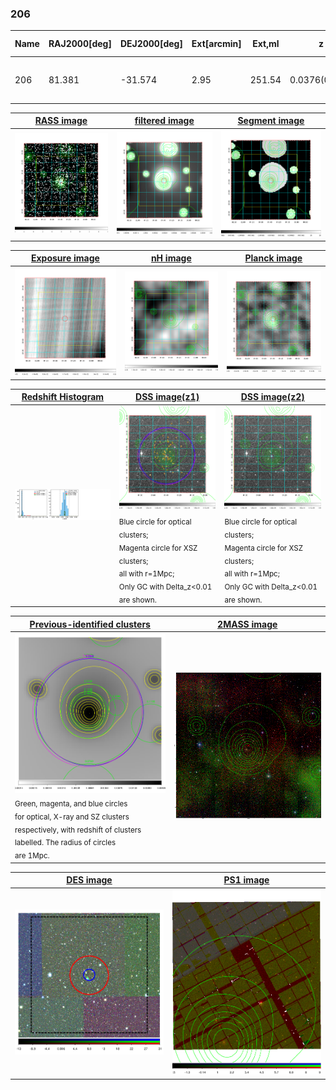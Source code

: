 <div STYLE="page-break-after: always;"></div>

### 206

|Name|RAJ2000[deg]|DEJ2000[deg] |Ext[arcmin]| Ext,ml | z | z_src| C|GC(XSZ,Delta_z<0.01)| GC(OPT,Delta_z<0.01)|GC| R_sig[arcmin] | R500[arcmin] | R500[Mpc]| CRsig[c/s] | CR500[c/s] |L500[1E44 erg/s]|F500[1E-12 erg/s/cm^2]| M500[1E14 Msun]|Tx[keV]|Cnt_sig|Beta|Rc[arcmin]|Comment|Alias|
|---|---|---|---|---|---|------|---|--------|---------|----------|---|---|---|---|---|---|---|---|---|---|---|---|---|---|
|206| 81.381| -31.574| 2.95| 251.54| 0.0376(0.005)| z1, z_xsz| B| MCXC, Tar, XB| A| A, MCXC, Tar, W, XB| 14.650| 16.386| 0.733| 0.511(0.045)| 0.522(0.046)| 0.325(0.018)| 9.897(0.551)| 1.16(0.03)| 2.38(0.04)| 308.5| 0.651(-0.068+0.092)| 3.668(-0.700+0.855)| -| k370|

|[RASS image](../image/206/206_img.pdf)|[filtered image](../image/206/206_fil.pdf)|[Segment image](../image/206/206_seg.pdf)|
|-------------------|--------------------|-------------------|
| <img src="../image/206/206_img.png" width="300">  | <img src="../image/206/206_fil.png" width="300">   | <img src="../image/206/206_seg.png" width="300">  |

|[Exposure image](../image/206/206_mex.pdf)| [nH image](../image/206/206_nh.pdf)| [Planck image](../image/206/206_p.pdf)|
|-------------------|--------------------|-------------------|
|<img src="../image/206/206_mex.png" width="300">   | <img src="../image/206/206_nh.png" width="300">    | <img src="../image/206/206_p.png" width="300"> |

|[Redshift Histogram](../image/206/206_zg.pdf) | [DSS image(z1)](../image/206/206_dss_z1.pdf)      |  [DSS image(z2)](../image/206/206_dss_z2.pdf)    |
|-------------------|--------------------|-------------------|
|<img src="../image/206/206_zg.png" width="300"> |<img src="../image/206/206_dss_z1.png" width="300"> <sub><br>Blue circle for optical clusters; <br>Magenta circle for XSZ clusters; <br>all with r=1Mpc; <br>Only GC with Delta_z<0.01 are shown. </sub>| <img src="../image/206/206_dss_z2.png" width="300"><sub><br>Blue circle for optical clusters; <br>Magenta circle for XSZ clusters; <br>all with r=1Mpc; <br>Only GC with Delta_z<0.01 are shown. </sub> |

|[Previous-identified clusters](../image/206/206_gc.pdf) | [2MASS image](../image/206/206_2mass.pdf)      |
|-------------------|-------------------|
|<img src=../image/206/206_gc.png width="300"> <br><sub>Green, magenta, and blue circles <br>for optical, X-ray and SZ clusters <br>respectively, with redshift of clusters <br>labelled. The radius of circles <br>are 1Mpc.</sub>|<img src="../image/206/206_2mass.png" width="300">  |

|[DES image](../image/206/206_des.pdf)   |[PS1 image](../image/206/206_ps1.pdf)            |
|-------------------|-------------------|
| <img src="../image/206/206_des.png" width="300">  | <img src="../image/206/206_ps1.png" width="300">  |
